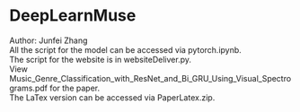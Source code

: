 # DeepLearnMuse
Author: Junfei Zhang \
All the script for the model can be accessed via pytorch.ipynb. \
The script for the website is in websiteDeliver.py. \
View Music_Genre_Classification_with_ResNet_and_Bi_GRU_Using_Visual_Spectrograms.pdf for the paper. \
The LaTex version can be accessed via PaperLatex.zip.
